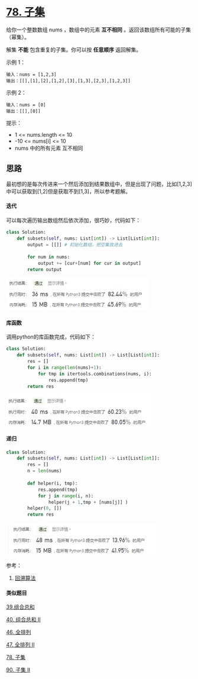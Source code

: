 # [78. 子集](https://leetcode-cn.com/problems/subsets/)

给你一个整数数组 nums ，数组中的元素 **互不相同** 。返回该数组所有可能的子集（幂集）。

解集 **不能** 包含重复的子集。你可以按 **任意顺序** 返回解集。

 

示例 1：

```
输入：nums = [1,2,3]
输出：[[],[1],[2],[1,2],[3],[1,3],[2,3],[1,2,3]]
```


示例 2：

```
输入：nums = [0]
输出：[[],[0]]
```


提示：

- 1 <= nums.length <= 10
- -10 <= nums[i] <= 10
- nums 中的所有元素 互不相同

## 思路

最初想的是每次传进来一个然后添加到结果数组中，但是出现了问题，比如[1,2,3]中可以获取到[1,2]但是获取不到[1,3]，所以参考题解。

#### 迭代

可以每次遍历输出数组然后依次添加，很巧妙，代码如下：

```python
class Solution:
    def subsets(self, nums: List[int]) -> List[List[int]]:
        output = [[]] # 初始化数组，把空集放进去
        
        for num in nums:
            output += [cur+[num] for cur in output]
        return output
```



![image-20210228185113662](../img/image-20210228185113662.png)

#### 库函数

调用python的库函数完成，代码如下：

```python
class Solution:
    def subsets(self, nums: List[int]) -> List[List[int]]:
        res = []
        for i in range(len(nums)+1):
            for tmp in itertools.combinations(nums, i):
                res.append(tmp)
        return res
```

![image-20210228190316820](../img/image-20210228190316820.png)

#### 递归

```python
class Solution:
    def subsets(self, nums: List[int]) -> List[List[int]]:
        res = []
        n = len(nums)
        
        def helper(i, tmp):
            res.append(tmp)
            for j in range(i, n):
                helper(j + 1,tmp + [nums[j]] )
        helper(0, [])
        return res  
```

![image-20210228190335782](../img/image-20210228190335782.png)

参考：

1. [回溯算法](https://leetcode-cn.com/problems/subsets/solution/hui-su-suan-fa-by-powcai-5/)

#### 类似题目

[39.组合总和](https://leetcode-cn.com/problems/combination-sum/)

[40. 组合总和 II](https://leetcode-cn.com/problems/combination-sum-ii/)

[46. 全排列](https://leetcode-cn.com/problems/permutations/)

[47. 全排列 II](https://leetcode-cn.com/problems/permutations-ii/)

[78. 子集](https://leetcode-cn.com/problems/subsets/)

[90. 子集 II](https://leetcode-cn.com/problems/subsets-ii/)